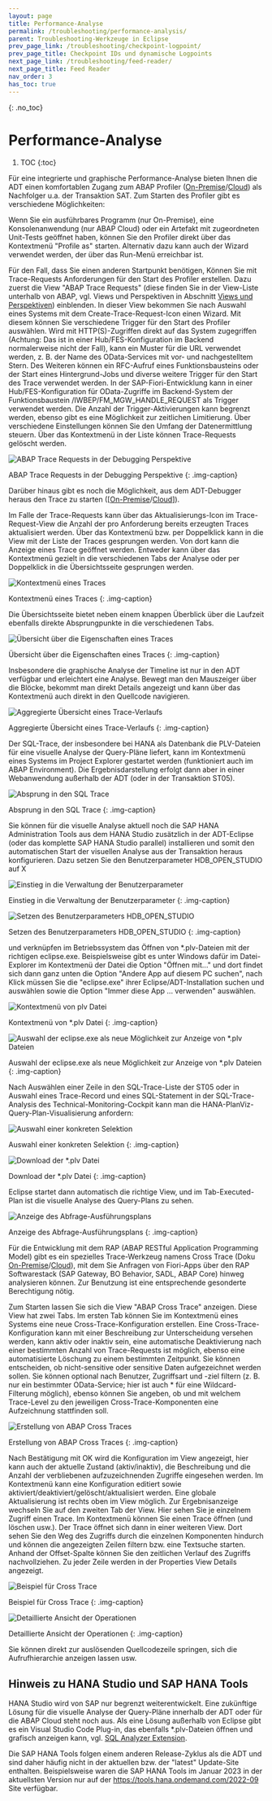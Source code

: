 ```yaml
---
layout: page
title: Performance-Analyse
permalink: /troubleshooting/performance-analysis/
parent: Troubleshooting-Werkzeuge in Eclipse
prev_page_link: /troubleshooting/checkpoint-logpoint/
prev_page_title: Checkpoint IDs und dynamische Logpoints
next_page_link: /troubleshooting/feed-reader/
next_page_title: Feed Reader
nav_order: 3
has_toc: true
---
```


{: .no_toc}
# Performance-Analyse

1. TOC
{:toc}

Für eine integrierte und graphische Performance-Analyse bieten Ihnen die ADT einen komfortablen Zugang zum ABAP Profiler ([On-Premise](https://help.sap.com/docs/ABAP_PLATFORM_NEW/c238d694b825421f940829321ffa326a/4ec41bbe6e391014adc9fffe4e204223.html)/[Cloud](https://help.sap.com/docs/BTP/5371047f1273405bb46725a417f95433/4ec41bbe6e391014adc9fffe4e204223.html)) als Nachfolger u.a. der Transaktion SAT. Zum Starten des Profiler gibt es verschiedene Möglichkeiten:

Wenn Sie ein ausführbares Programm (nur On-Premise), eine Konsolenanwendung (nur ABAP Cloud) oder ein Artefakt mit zugeordneten Unit-Tests geöffnet haben, können Sie den Profiler direkt über das Kontextmenü "Profile as" starten. Alternativ dazu kann auch der Wizard verwendet werden, der über das Run-Menü erreichbar ist.

Für den Fall, dass Sie einen anderen Startpunkt benötigen, Können Sie mit Trace-Requests Anforderungen für den Start des Profiler erstellen. Dazu zuerst die View "ABAP Trace Requests" (diese finden Sie in der View-Liste unterhalb von ABAP, vgl. Views und Perspektiven in Abschnitt [Views und Perspektiven](/ADT-Leitfaden/best-practices-configuration/#views-und-perspektiven)) einblenden. In dieser View bekommen Sie nach Auswahl eines Systems mit dem Create-Trace-Request-Icon einen Wizard. Mit diesem können Sie verschiedene Trigger für den Start des Profiler auswählen. Wird mit HTTP(S)-Zugriffen direkt auf das System zugegriffen (Achtung: Das ist in einer Hub/FES-Konfiguration im Backend normalerweise nicht der Fall), kann ein Muster für die URL verwendet werden, z. B. der Name des OData-Services mit vor- und nachgestelltem Stern. Des Weiteren können ein RFC-Aufruf eines Funktionsbausteins oder der Start eines Hintergrund-Jobs und diverse weitere Trigger für den Start des Trace verwendet werden. In der SAP-Fiori-Entwicklung kann in einer Hub/FES-Konfiguration für OData-Zugriffe im Backend-System der Funktionsbaustein /IWBEP/FM_MGW_HANDLE_REQUEST als Trigger verwendet werden. Die Anzahl der Trigger-Aktivierungen kann begrenzt werden, ebenso gibt es eine Möglichkeit zur zeitlichen Limitierung. Über verschiedene Einstellungen können Sie den Umfang der Datenermittlung steuern. Über das Kontextmenü in der Liste können Trace-Requests gelöscht werden.

![ABAP Trace Requests in der Debugging Perspektive](./img/image17.png)

ABAP Trace Requests in der Debugging Perspektive
{: .img-caption}

Darüber hinaus gibt es noch die Möglichkeit, aus dem ADT-Debugger heraus den Trace zu starten ([[On-Premise](https://help.sap.com/docs/ABAP_PLATFORM_NEW/c238d694b825421f940829321ffa326a/d491c9ce396c47f2b6b8affb46ca3291.html)/[Cloud](https://help.sap.com/docs/BTP/5371047f1273405bb46725a417f95433/d491c9ce396c47f2b6b8affb46ca3291.html)]).

Im Falle der Trace-Requests kann über das Aktualisierungs-Icon im Trace-Request-View die Anzahl der pro Anforderung bereits erzeugten Traces aktualisiert werden. Über das Kontextmenü bzw. per Doppelklick kann in die View mit der Liste der Traces gesprungen werden. Von dort kann die Anzeige eines Trace geöffnet werden. Entweder kann über das Kontextmenü gezielt in die verschiedenen Tabs der Analyse oder per Doppelklick in die Übersichtsseite gesprungen werden.

![Kontextmenü eines Traces](./img/image26.png)

Kontextmenü eines Traces
{: .img-caption}

Die Übersichtsseite bietet neben einem knappen Überblick über die Laufzeit ebenfalls direkte Absprungpunkte in die verschiedenen Tabs.

![Übersicht über die Eigenschaften eines Traces](./img/image7.png)

Übersicht über die Eigenschaften eines Traces
{: .img-caption}

Insbesondere die graphische Analyse der Timeline ist nur in den ADT verfügbar und erleichtert eine Analyse. Bewegt man den Mauszeiger über die Blöcke, bekommt man direkt Details angezeigt und kann über das Kontextmenü auch direkt in den Quellcode navigieren.

![Aggregierte Übersicht eines Trace-Verlaufs](./img/image11.png)

Aggregierte Übersicht eines Trace-Verlaufs
{: .img-caption}

Der SQL-Trace, der insbesondere bei HANA als Datenbank die PLV-Dateien für eine visuelle Analyse der Query-Pläne liefert, kann im Kontextmenü eines Systems im Project Explorer gestartet werden (funktioniert auch im ABAP Environment). Die Ergebnisdarstellung erfolgt dann aber in einer Webanwendung außerhalb der ADT (oder in der Transaktion ST05).

![Absprung in den SQL Trace](./img/image15.png)

Absprung in den SQL Trace
{: .img-caption}

Sie können für die visuelle Analyse aktuell noch die SAP HANA Administration Tools aus dem HANA Studio zusätzlich in der ADT-Eclipse (oder das komplette SAP HANA Studio parallel) installieren und somit den automatischen Start der visuellen Analyse aus der Transaktion heraus konfigurieren. Dazu setzen Sie den Benutzerparameter HDB_OPEN_STUDIO auf X

![Einstieg in die Verwaltung der Benutzerparameter](./img/image4.png)

Einstieg in die Verwaltung der Benutzerparameter
{: .img-caption}

![Setzen des Benutzerparameters HDB_OPEN_STUDIO](./img/image22.png)

Setzen des Benutzerparameters HDB_OPEN_STUDIO
{: .img-caption}

und verknüpfen im Betriebssystem das Öffnen von \*.plv-Dateien mit der richtigen eclipse.exe. Beispielsweise gibt es unter Windows dafür im Datei-Explorer im Kontextmenü der Datei die Option "Öffnen mit..." und dort findet sich dann ganz unten die Option "Andere App auf diesem PC suchen", nach Klick müssen Sie die "eclipse.exe" ihrer Eclipse/ADT-Installation suchen und auswählen sowie die Option "Immer diese App ... verwenden" auswählen.

![Kontextmenü von plv Datei](./img/image19.png)

Kontextmenü von \*.plv Datei
{: .img-caption}

![Auswahl der eclipse.exe als neue Möglichkeit zur Anzeige von \*.plv Dateien](./img/image16.png)

Auswahl der eclipse.exe als neue Möglichkeit zur Anzeige von \*.plv Dateien
{: .img-caption}

Nach Auswählen einer Zeile in den SQL-Trace-Liste der ST05 oder in Auswahl eines Trace-Record und eines SQL-Statement in der SQL-Trace-Analysis des Technical-Monitoring-Cockpit kann man die HANA-PlanViz-Query-Plan-Visualisierung anfordern:

![Auswahl einer konkreten Selektion](./img/image20.png)

Auswahl einer konkreten Selektion
{: .img-caption}

![Download der \*.plv Datei](./img/image21.png)

Download der \*.plv Datei
{: .img-caption}

Eclipse startet dann automatisch die richtige View, und im Tab-Executed-Plan ist die visuelle Analyse des Query-Plans zu sehen.

![Anzeige des Abfrage-Ausführungsplans](./img/image25.png)

Anzeige des Abfrage-Ausführungsplans
{: .img-caption}

Für die Entwicklung mit dem RAP (ABAP RESTful Application Programming Model) gibt es ein spezielles Trace-Werkzeug namens Cross Trace (Doku [On-Premise](https://help.sap.com/docs/ABAP_PLATFORM_NEW/c238d694b825421f940829321ffa326a/290647b75cea46f491907889251ad067.html)/[Cloud](https://help.sap.com/docs/btp/sap-abap-development-user-guide/working-with-abap-cross-trace)), mit dem Sie Anfragen von Fiori-Apps über den RAP Softwarestack (SAP Gateway, BO Behavior, SADL, ABAP Core) hinweg analysieren können. Zur Benutzung ist eine entsprechende gesonderte Berechtigung nötig.

Zum Starten lassen Sie sich die View "ABAP Cross Trace" anzeigen. Diese View hat zwei Tabs. Im ersten Tab können Sie im Kontextmenü eines Systems eine neue Cross-Trace-Konfiguration erstellen. Eine Cross-Trace-Konfiguration kann mit einer Beschreibung zur Unterscheidung versehen werden, kann aktiv oder inaktiv sein, eine automatische Deaktivierung nach einer bestimmten Anzahl von Trace-Requests ist möglich, ebenso eine automatisierte Löschung zu einem bestimmten Zeitpunkt. Sie können entscheiden, ob nicht-sensitive oder sensitive Daten aufgezeichnet werden sollen. Sie können optional nach Benutzer, Zugriffsart und -ziel filtern (z. B. nur ein bestimmter OData-Service; hier ist auch \* für eine Wildcard-Filterung möglich), ebenso können Sie angeben, ob und mit welchem Trace-Level zu den jeweiligen Cross-Trace-Komponenten eine Aufzeichnung stattfinden soll.

![Erstellung von ABAP Cross Traces](./img/image23.png)

Erstellung von ABAP Cross Traces
{: .img-caption}

Nach Bestätigung mit OK wird die Konfiguration im View angezeigt, hier kann auch der aktuelle Zustand (aktiv/inaktiv), die Beschreibung und die Anzahl der verbliebenen aufzuzeichnenden Zugriffe eingesehen werden. Im Kontextmenü kann eine Konfiguration editiert sowie aktiviert/deaktiviert/gelöscht/aktualisiert werden. Eine globale Aktualisierung ist rechts oben im View möglich. Zur Ergebnisanzeige wechseln Sie auf den zweiten Tab der View. Hier sehen Sie je einzelnem Zugriff einen Trace. Im Kontextmenü können Sie einen Trace öffnen (und löschen usw.). Der Trace öffnet sich dann in einer weiteren View. Dort sehen Sie den Weg des Zugriffs durch die einzelnen Komponenten hindurch und können die angezeigten Zeilen filtern bzw. eine Textsuche starten. Anhand der Offset-Spalte können Sie den zeitlichen Verlauf des Zugriffs nachvollziehen. Zu jeder Zeile werden in der Properties View Details angezeigt.

![Beispiel für Cross Trace](./img/image2.png)

Beispiel für Cross Trace
{: .img-caption}

![Detaillierte Ansicht der Operationen](./img/image18.png)

Detaillierte Ansicht der Operationen
{: .img-caption}

Sie können direkt zur auslösenden Quellcodezeile springen, sich die Aufrufhierarchie anzeigen lassen usw.

## Hinweis zu HANA Studio und SAP HANA Tools

HANA Studio wird von SAP nur begrenzt weiterentwickelt. Eine zukünftige Lösung für die visuelle Analyse der Query-Pläne innerhalb der ADT oder für die ABAP Cloud steht noch aus. Als eine Lösung außerhalb von Eclipse gibt es ein Visual Studio Code Plug-in, das ebenfalls \*.plv-Dateien öffnen und grafisch anzeigen kann, vgl. [SQL Analyzer Extension](https://help.sap.com/docs/HANA_SERVICE_CF/6a504812672d48ba865f4f4b268a881e/50bc09af2fa549c3ace4178b61056da8.html).

Die SAP HANA Tools folgen einem anderen Release-Zyklus als die ADT und sind daher häufig nicht in der aktuellen bzw. der "latest" Update-Site enthalten. Beispielsweise waren die SAP HANA Tools im Januar 2023 in der aktuellsten Version nur auf der <https://tools.hana.ondemand.com/2022-09> Site verfügbar.
